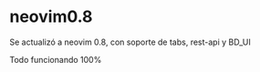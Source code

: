 # neovim0.8

Se actualizó a neovim 0.8, con soporte de tabs, rest-api y BD_UI

Todo funcionando 100%
